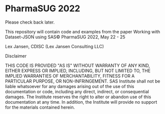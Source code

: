 # PharmaSUG 2022

Please check back later.

This repository will contain code and examples from the paper Working with Dataset-JSON using SAS©
PharmaSUG 2022, May 22 - 25

Lex Jansen, CDISC (Lex Jansen Consulting LLC)

Disclaimer

THIS CODE IS PROVIDED "AS IS" WITHOUT WARRANTY OF
ANY KIND, EITHER EXPRESS OR IMPLIED, INCLUDING, BUT NOT LIMITED TO, THE IMPLIED
WARRANTIES OF MERCHANTABILITY, FITNESS FOR A PARTICULAR PURPOSE, OR
NON-INFRINGEMENT. SAS Institute shall not be liable whatsoever for any damages
arising out of the use of this documentation or code, including any direct,
indirect, or consequential damages. The Institute reserves the right to alter or
abandon use of this documentation at any time. In addition, the Institute will
provide no support for the materials contained herein.
